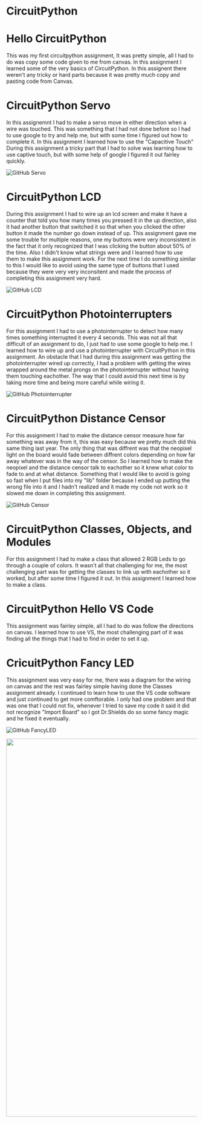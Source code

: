 # CircuitPython 

	
# Hello CircuitPython 

This was my first circuitpython assignment, It was pretty simple, all I had to do was copy some code given to me from canvas.
In this assignment I learned some of the very basics of CircuitPython. 
In this assignent there weren't any tricky or hard parts because it was pretty much copy and pasting code from Canvas.  

# CircuitPython Servo 

In this assignemnt I had to make a servo move in either direction when a wire was touched. This was something that I had not done before so I had to use google to try and help me, but with some time I figured out how to complete it.
In this assignment I learned how to use the "Capacitive Touch"
During this assignment a tricky part that I had to solve was learning how to use captive touch, but with some help of google I figured it out fairley quickly. 

![GitHub Servo](media/servoSS.PNG)

# CircuitPython LCD 

During this assignment I had to wire up an lcd screen and make it have a counter that told you how many times you pressed it in the up direction, also it had another button that switched it so that when you clicked the other button it made the number go down instead of up. 
This assignment gave me some trouble for multiple reasons, one my buttons were very inconsistent in the fact that it only recognized that I was clicking the button about 50% of the time. Also I didn't know what strings were and I learned how to use them to make this assignment work. 
For the next time I do something similar to this I would like to avoid using the same type of buttons that I used because they were very very inconsitent and made the process of completing this assignment very hard. 

![GitHub LCD](media/lcdSS.PNG) 

# CircuitPython Photointerrupters 

For this assignment I had to use a photointerrupter to detect how many times something interrupted it every 4 seconds. This was not all that difficult of an assignment to do, I just had to use some google to help me. 
I learned how to wire up and use a photointerrupter with CircuitPython in this assignment. 
An obstacle that I had during this assignment was getting the photointerrupter wired up correctly, I had a problem with getting the wires wrapped around the metal prongs on the photointerrupter without having them touching eachother. The way that I could avoid this next time is by taking more time and being more careful while wiring it. 

![GitHub Photointerrupter](media/photinterrupterSS.PNG)	  

# CircuitPython Distance Censor 

For this assignment I had to make the distance censor measure how far something was away from it, this was easy because we pretty much did this same thing last year. The only thing that was diffrent was that the neopixel light on the board would fade between diffrent colors depending on how far away whatever was in the way of the censor. 
So I learned how to make the neopixel and the distance censor talk to eachother so it knew what color to fade to and at what distance. 
Something that I would like to avoid is going so fast when I put files into my "lib" folder because I ended up putting the wrong file into it and I hadn't realized and it made my code not work so it slowed me down in completing this assignment. 
 
![GitHub Censor](media/censorSS.PNG) 

# CircuitPython Classes, Objects, and Modules 

For this assignment I had to make a class that allowed 2 RGB Leds to go through a couple of colors. It wasn't all that challenging for me, the most challenging part was for getting the classes to link up with eachother so it worked, but after some time I figured it out. In this assignment I learned how to make a class.


# CircuitPython Hello VS Code 

This assignment was fairley simple, all I had to do was follow the directions on canvas. I learned how to use VS, the most challenging part of it was finding all the things that I had to find in order to set it up. 

# CricuitPython Fancy LED 

This assignment was very easy for me, there was a diagram for the wiring on canvas and the rest was fairley simple having done the Classes assignment already. I continued to learn how to use the VS code software and just continued to get more comftorable. I only had one problem and that was one that I could not fix, whenever I tried to save my code it said it did not recognize "Import Board" so I got Dr.Shields do so some fancy magic and he fixed it eventually. 

![GitHub FancyLED](media/fancySS.PNG)

<img src="fancySS.PNG" width="1000">

